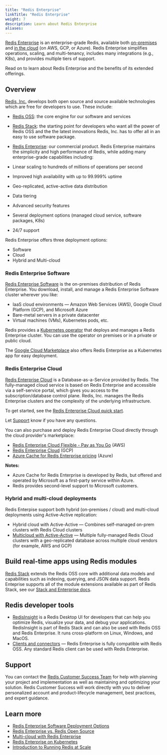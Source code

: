 ```yaml
---
title: "Redis Enterprise"
linkTitle: "Redis Enterprise"
weight: 7
description: Learn about Redis Enterprise
aliases:
---
```


[Redis Enterprise](https://redis.com/redis-enterprise-software/overview/) is an enterprise-grade Redis, 
available both [on-premises](https://redis.com/redis-enterprise-software/overview/) and [in the cloud](https://redis.com/try-free/) (on AWS, GCP, 
or Azure). Redis Enterprise simplifies operations, scaling, and multi-tenancy, includes many integrations (e.g., K8s), and provides multiple 
tiers of support.

Read on to learn about Redis Enterprise and the benefits of its extended offerings.

## Overview

[Redis, Inc.](https://redis.com/) develops both open source and source available technologies which are free for developers to use.  These include:
* [Redis OSS](https://redis.io/download/#redis-downloads): the core engine for our software and services
* [Redis Stack](https://redis.io/download/#redis-stack-downloads): the starting point for developers who want all the power of Redis OSS and the 
the latest innovations Redis, Inc. has to offer all in an easy to use software package.
* [Redis Enterprise](https://redis.com/redis-enterprise/advantages/): our commercial product. Redis Enterprise maintains the simplicity and 
high performance of Redis, while adding many enterprise-grade capabilities including:  

* Linear scaling to hundreds of millions of operations per second
* Improved high availability with up to 99.999% uptime
* Geo-replicated, active-active data distribution
* Data tiering
* Advanced security features
* Several deployment options (managed cloud service, software packages, K8s)
* 24/7 support

Redis Enterprise offers three deployment options: 

* Software
* Cloud
* Hybrid and Multi-cloud

### Redis Enterprise Software

[Redis Enterprise Software](https://redis.com/redis-enterprise-software/overview/) is the on-premises distribution of Redis Enterprise. 
You download, install, and manage a Redis Enterprise Software cluster wherever you like:

* IaaS cloud environments &mdash; Amazon Web Services (AWS), Google Cloud Platform (GCP), and Microsoft Azure
* Bare-metal servers in a private datacenter
* Virtual machines (VMs), Kubernetes pods, etc.

Redis provides a [Kubernetes operator](https://redis.com/redis-enterprise-software/redis-enterprise-on-kubernetes/) that deploys and manages a 
Redis Enterprise cluster. You can use the operator on premises or in a private or public cloud.

The [Google Cloud Marketplace](https://console.cloud.google.com/marketplace/product/endpoints/gcp.redisenterprise.com?pli=1&project=redislabs-university) also offers Redis Enterprise as a Kubernetes app for easy deployment.

### Redis Enterprise Cloud

[Redis Enterprise Cloud](https://redis.com/redis-enterprise-cloud/overview/) is a Database-as-a-Service provided by Redis. The fully-managed cloud 
service is based on Redis Enterprise and accessible via a self-service portal, which gives you access to the subscription/database control plane. 
Redis, Inc. manages the Redis Enterprise clusters and the complexity of the underlying infrastructure.

To get started, see the [Redis Enterprise Cloud quick start](https://docs.redis.com/latest/rc/rc-quickstart/).

Let [Support](https://redis.com/company/support/) know if you have any questions.

You can also purchase and deploy Redis Enterprise Cloud directly through the cloud provider's marketplace:

* [Redis Enterprise Cloud Flexible - Pay as You Go](https://aws.amazon.com/marketplace/pp/prodview-mwscixe4ujhkq) (AWS)
* [Redis Enterprise Cloud](https://console.cloud.google.com/marketplace/product/endpoints/gcp.redisenterprise.com?project=redislabs-university) (GCP)
* [Azure Cache for Redis Enterprise pricing](https://azure.microsoft.com/en-us/pricing/details/cache/#pricing) (Azure)


**Notes:**

* Azure Cache for Redis Enterprise is developed by Redis, but offered and operated by Microsoft as a first-party service within Azure.
* Redis provides second-level support to Microsoft customers.

### Hybrid and multi-cloud deployments

Redis Enterpise support both hybrid (on-premises / cloud) and multi-cloud deployments using Active-Active replication:

* Hybrid cloud with Active-Active &mdash; Combines self-managed on-prem clusters with Redis Cloud clusters
* [Multicloud with Active-Active](https://redis.com/redis-enterprise-cloud/multicloud/) &mdash; Multiple fully-managed Redis Cloud clusters with a 
geo-replicated database across multiple cloud vendors (for example, AWS and GCP)

## Build real-time apps using Redis modules

[Redis Stack](/docs/stack) extends the Redis OSS core with additional data models and capabilities such as indexing, querying, and JSON data support. 
Redis Enteprise supports all of the module extensions available as part of Redis Stack, 
see our [Stack and Enterprise docs](https://docs.redis.com/latest/modules/). 

## Redis developer tools

* [RedisInsight](https://redis.com/redis-enterprise/redis-insight/) is a Redis Desktop UI for developers that can help you optimize Redis, visualize your
data, and debug your applications. RedisInsight is part of Redis Stack and can also be used with Redis OSS and Redis Enterprise. It runs cross-platform 
on Linux, Windows, and MacOS.
* [Clients and connectors](https://redis.com/redis-enterprise/clients-connectors/) &mdash; Redis Enterprise is fully compatible with Redis OSS. 
Any standard Redis client can be used with Redis Enterprise.

## Support

You can contact the [Redis Customer Success Team](https://redis.com/deployment/customer-success/) for help with planning your project and 
implementation as well as maintaining and optimizing your solution. Redis Customer Success will work directly with you to deliver personalized 
account and product-lifecycle management, best practices, and expert guidance.

## Learn more

* [Redis Enterprise Software Deployment Options](https://redis.com/redis-enterprise-software/deployment/)
* [Redis Enterprise vs. Redis Open Source](https://redis.com/redis-enterprise/advantages/)
* [Multi-cloud with Redis Enterprise](https://redis.com/redis-enterprise-cloud/multicloud/)
* [Redis Enterprise on Kubernetes](https://redis.com/redis-enterprise-software/redis-enterprise-on-kubernetes/)
* [Introduction to Running Redis at Scale](https://developer.redis.com/operate/redis-at-scale/)

